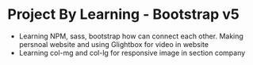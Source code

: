 # Project By Learning - Bootstrap v5

* Learning NPM, sass, bootstrap how can connect each other. Making persnoal website and using Glightbox for video in website
* Learning col-mg and col-lg for responsive image in section company
